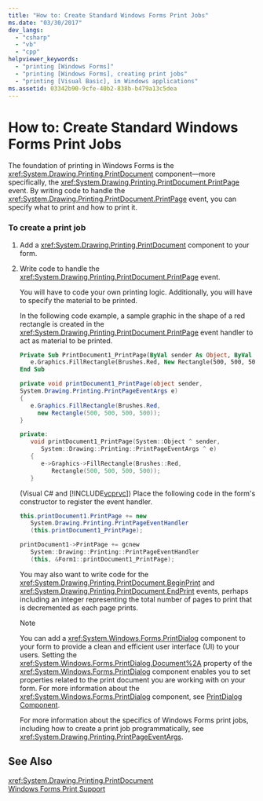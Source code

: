 ```yaml
---
title: "How to: Create Standard Windows Forms Print Jobs"
ms.date: "03/30/2017"
dev_langs: 
  - "csharp"
  - "vb"
  - "cpp"
helpviewer_keywords: 
  - "printing [Windows Forms]"
  - "printing [Windows Forms], creating print jobs"
  - "printing [Visual Basic], in Windows applications"
ms.assetid: 03342b90-9cfe-40b2-838b-b479a13c5dea
---
```

# How to: Create Standard Windows Forms Print Jobs
The foundation of printing in Windows Forms is the <xref:System.Drawing.Printing.PrintDocument> component—more specifically, the <xref:System.Drawing.Printing.PrintDocument.PrintPage> event. By writing code to handle the <xref:System.Drawing.Printing.PrintDocument.PrintPage> event, you can specify what to print and how to print it.  
  
### To create a print job  
  
1. Add a <xref:System.Drawing.Printing.PrintDocument> component to your form.  
  
2. Write code to handle the <xref:System.Drawing.Printing.PrintDocument.PrintPage> event.  
  
    You will have to code your own printing logic. Additionally, you will have to specify the material to be printed.  
  
    In the following code example, a sample graphic in the shape of a red rectangle is created in the <xref:System.Drawing.Printing.PrintDocument.PrintPage> event handler to act as material to be printed.  
  
   ```vb  
   Private Sub PrintDocument1_PrintPage(ByVal sender As Object, ByVal e As System.Drawing.Printing.PrintPageEventArgs) Handles PrintDocument1.PrintPage  
      e.Graphics.FillRectangle(Brushes.Red, New Rectangle(500, 500, 500, 500))  
   End Sub  
   ```  
  
   ```csharp  
   private void printDocument1_PrintPage(object sender,   
   System.Drawing.Printing.PrintPageEventArgs e)  
   {  
      e.Graphics.FillRectangle(Brushes.Red,   
        new Rectangle(500, 500, 500, 500));  
   }  
   ```  
  
   ```cpp  
   private:  
      void printDocument1_PrintPage(System::Object ^ sender,  
         System::Drawing::Printing::PrintPageEventArgs ^ e)  
      {  
         e->Graphics->FillRectangle(Brushes::Red,  
            Rectangle(500, 500, 500, 500));  
      }  
   ```  
  
    (Visual C# and [!INCLUDE[vcprvc](../../../../includes/vcprvc-md.md)]) Place the following code in the form's constructor to register the event handler.  
  
   ```csharp  
   this.printDocument1.PrintPage += new  
      System.Drawing.Printing.PrintPageEventHandler  
      (this.printDocument1_PrintPage);  
   ```  
  
   ```cpp  
   printDocument1->PrintPage += gcnew  
      System::Drawing::Printing::PrintPageEventHandler  
      (this, &Form1::printDocument1_PrintPage);  
   ```  
  
    You may also want to write code for the <xref:System.Drawing.Printing.PrintDocument.BeginPrint> and <xref:System.Drawing.Printing.PrintDocument.EndPrint> events, perhaps including an integer representing the total number of pages to print that is decremented as each page prints.  
  
   > [!NOTE]
   >  You can add a <xref:System.Windows.Forms.PrintDialog> component to your form to provide a clean and efficient user interface (UI) to your users. Setting the <xref:System.Windows.Forms.PrintDialog.Document%2A> property of the <xref:System.Windows.Forms.PrintDialog> component enables you to set properties related to the print document you are working with on your form. For more information about the <xref:System.Windows.Forms.PrintDialog> component, see [PrintDialog Component](../../../../docs/framework/winforms/controls/printdialog-component-windows-forms.md).  
  
    For more information about the specifics of Windows Forms print jobs, including how to create a print job programmatically, see <xref:System.Drawing.Printing.PrintPageEventArgs>.  
  
## See Also  
 <xref:System.Drawing.Printing.PrintDocument>  
 [Windows Forms Print Support](../../../../docs/framework/winforms/advanced/windows-forms-print-support.md)
